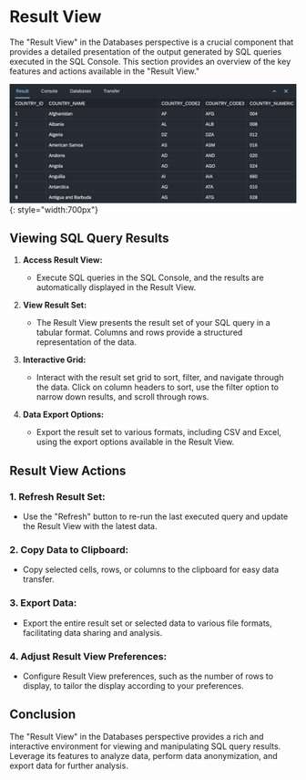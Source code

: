 # Result View

The "Result View" in the Databases perspective is a crucial component that provides a detailed presentation of the output generated by SQL queries executed in the SQL Console. This section provides an overview of the key features and actions available in the "Result View."

![Result View](../../images/tooling/database/result-view.png){: style="width:700px"}

## Viewing SQL Query Results

1. **Access Result View:**
   - Execute SQL queries in the SQL Console, and the results are automatically displayed in the Result View.

2. **View Result Set:**
   - The Result View presents the result set of your SQL query in a tabular format. Columns and rows provide a structured representation of the data.

3. **Interactive Grid:**
   - Interact with the result set grid to sort, filter, and navigate through the data. Click on column headers to sort, use the filter option to narrow down results, and scroll through rows.

4. **Data Export Options:**
   - Export the result set to various formats, including CSV and Excel, using the export options available in the Result View.

## Result View Actions

### 1. **Refresh Result Set:**
   - Use the "Refresh" button to re-run the last executed query and update the Result View with the latest data.

### 2. **Copy Data to Clipboard:**
   - Copy selected cells, rows, or columns to the clipboard for easy data transfer.

### 3. **Export Data:**
   - Export the entire result set or selected data to various file formats, facilitating data sharing and analysis.

### 4. **Adjust Result View Preferences:**
   - Configure Result View preferences, such as the number of rows to display, to tailor the display according to your preferences.

## Conclusion

The "Result View" in the Databases perspective provides a rich and interactive environment for viewing and manipulating SQL query results. Leverage its features to analyze data, perform data anonymization, and export data for further analysis.
